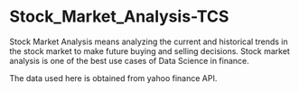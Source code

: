 # Stock_Market_Analysis-TCS
Stock Market Analysis means analyzing the current and historical trends in the stock market to make future buying and selling decisions. Stock market analysis is one of the best use cases of Data Science in finance. 


The data used here is obtained from yahoo finance API.
